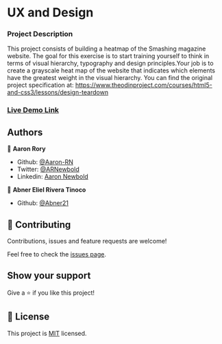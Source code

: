 # UX and Design
### Project Description
This project consists of building a heatmap of the Smashing magazine website. The goal for this exercise is to start training yourself to think in terms of visual hierarchy, typography and design principles.Your job is to create a grayscale heat map of the website that indicates which elements have the greatest weight in the visual hierarchy. You can find the original project specification at: https://www.theodinproject.com/courses/html5-and-css3/lessons/design-teardown

### [Live Demo Link](https://raw.githack.com/Aaron-RN/Design-and-UX/master/index.html)

## Authors

👤 **Aaron Rory**

- Github: [@Aaron-RN](https://github.com/Aaron-RN)
- Twitter: [@ARNewbold](https://twitter.com/ARNewbold)
- Linkedin: [Aaron Newbold](https://www.linkedin.com/in/aaron-newbold-1b9233187/)

👤 **Abner Eliel Rivera Tinoco**

- Github: [@Abner21](https://github.com/Abner21)


## 🤝 Contributing

Contributions, issues and feature requests are welcome!

Feel free to check the [issues page](issues/).

## Show your support

Give a ⭐️ if you like this project!

## 📝 License

This project is [MIT](lic.url) licensed.
